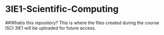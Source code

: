 # 3IE1-Scientific-Computing

##Whatis this repository?
This is where the files created during the course ISCI 3IE1 will be uploaded for future access. 
